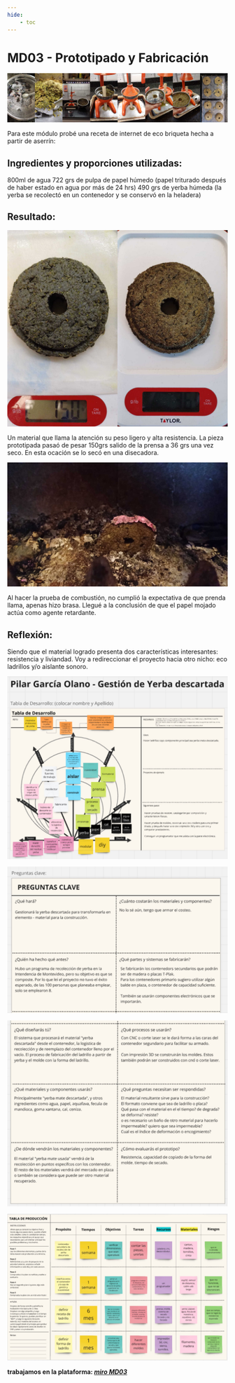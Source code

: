 ```yaml
---
hide:
    - toc
---
```


# MD03 - Prototipado y Fabricación

![](../images/MD03/md03_1.jpg)

Para este módulo probé una receta de internet de eco briqueta hecha a partir de aserrín:

## Ingredientes y proporciones utilizadas:

800ml de agua
722 grs de pulpa de papel húmedo (papel triturado después de haber estado en agua por más de 24 hrs)
490 grs de yerba húmeda (la yerba se recolectó en un contenedor y se conservó en la heladera)


## Resultado:

![](../images/MD03/md03_2.jpg)

Un material que llama la atención su peso ligero y alta resistencia. La pieza prototipada pasaó de pesar 150grs salido de la prensa a 36 grs una vez seco. En esta ocación se lo secó en una disecadora.

![](../images/MD03/md03_3.jpg)

Al hacer la prueba de combustión, no cumplió la expectativa de que prenda llama, apenas hizo brasa. Llegué a la conclusión de que el papel mojado actúa como agente retardante.


## Reflexión:

Siendo que el material logrado presenta dos características interesantes: resistencia y liviandad. Voy a redireccionar el proyecto hacia otro nicho: eco ladrillos y/o aislante sonoro.


![](../images/MD03/md03a.jpg)

![](../images/MD03/md03b.jpg)

![](../images/MD03/md03c.jpg)

![](../images/MD03/md03d.jpg)



**trabajamos en la plataforma: _[miro MD03](https://miro.com/app/board/uXjVKlm1tIk=/)_**